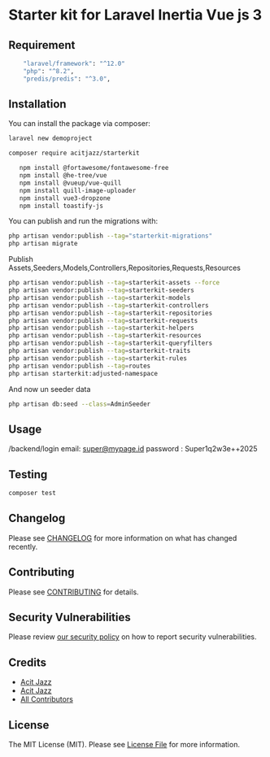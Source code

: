 # Starter kit for Laravel Inertia Vue js 3


## Requirement 
```bash
    "laravel/framework": "^12.0"
    "php": "^8.2",
    "predis/predis": "^3.0",
```

## Installation

You can install the package via composer:


```bash
laravel new demoproject
```
```bash
composer require acitjazz/starterkit
```

```bash
   npm install @fortawesome/fontawesome-free
   npm install @he-tree/vue
   npm install @vueup/vue-quill
   npm install quill-image-uploader
   npm install vue3-dropzone
   npm install toastify-js
```

You can publish and run the migrations with:

```bash
php artisan vendor:publish --tag="starterkit-migrations"
php artisan migrate
```


Publish Assets,Seeders,Models,Controllers,Repositories,Requests,Resources

```bash
php artisan vendor:publish --tag=starterkit-assets --force
php artisan vendor:publish --tag=starterkit-seeders
php artisan vendor:publish --tag=starterkit-models
php artisan vendor:publish --tag=starterkit-controllers
php artisan vendor:publish --tag=starterkit-repositories
php artisan vendor:publish --tag=starterkit-requests
php artisan vendor:publish --tag=starterkit-helpers
php artisan vendor:publish --tag=starterkit-resources
php artisan vendor:publish --tag=starterkit-queryfilters
php artisan vendor:publish --tag=starterkit-traits
php artisan vendor:publish --tag=starterkit-rules
php artisan vendor:publish --tag=routes
php artisan starterkit:adjusted-namespace
```

And now  un seeder data

```bash
php artisan db:seed --class=AdminSeeder
```
## Usage
/backend/login
email: super@mypage.id
password : Super1q2w3e++2025
## Testing

```bash
composer test
```

## Changelog

Please see [CHANGELOG](CHANGELOG.md) for more information on what has changed recently.

## Contributing

Please see [CONTRIBUTING](CONTRIBUTING.md) for details.

## Security Vulnerabilities

Please review [our security policy](../../security/policy) on how to report security vulnerabilities.

## Credits

- [Acit Jazz](https://github.com/Acit-Jazz)
- [Acit Jazz](https://github.com/AcitJazz)
- [All Contributors](../../contributors)

## License

The MIT License (MIT). Please see [License File](LICENSE.md) for more information.
